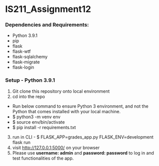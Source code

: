 # IS211_Assignment12

### Dependencies and Requirements:
* Python 3.9.1
* pip
* flask
* flask-wtf
* flask-sqlalchemy
* flask-migrate
* flask-login



### Setup - Python 3.9.1

1. Git clone this repository onto local environment
2. cd into the repo
  * Run below command to ensure Python 3 environment, and not the Python that comes installed with your local machine.
  * $ python3 -m venv env
  * $ source env/bin/activate
  * $ pip install -r requirements.txt
3. run in CLI - $ FLASK_APP=grades_app.py FLASK_ENV=development flask run
4. visit http://127.0.0.1:5000/ on your browser
5. Please use <b>username: admin</b> and <b>password: password</b> to log in and test functionalities of the app.